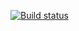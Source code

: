 [![Build status](https://ci.appveyor.com/api/projects/status/b4axwa0ai92o0orl?svg=true)](https://ci.appveyor.com/project/Berestanadi/carddelivery)
